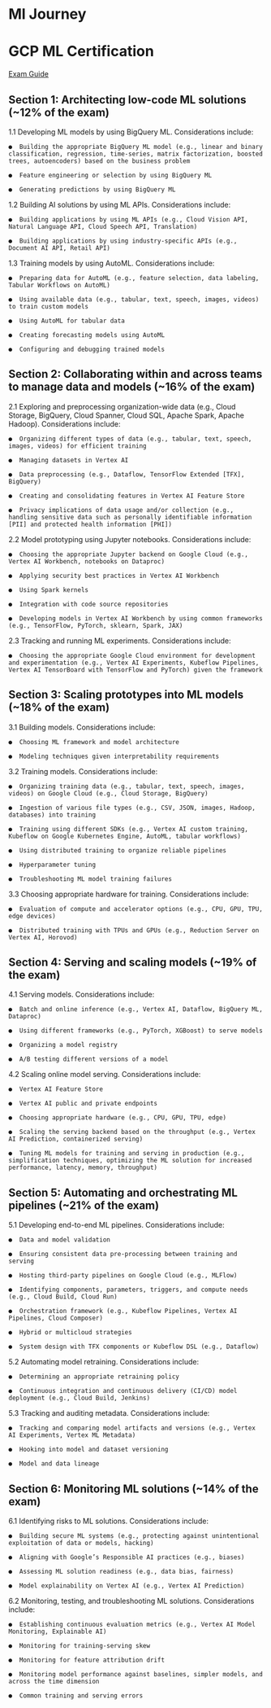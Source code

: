 # Ml Journey

# GCP ML Certification


[Exam Guide](https://cloud.google.com/learn/certification/guides/machine-learning-engineer)

## Section 1: Architecting low-code ML solutions (~12% of the exam)

1.1 Developing ML models by using BigQuery ML. Considerations include:

    ●  Building the appropriate BigQuery ML model (e.g., linear and binary classification, regression, time-series, matrix factorization, boosted trees, autoencoders) based on the business problem

    ●  Feature engineering or selection by using BigQuery ML

    ●  Generating predictions by using BigQuery ML

1.2 Building AI solutions by using ML APIs. Considerations include:

    ●  Building applications by using ML APIs (e.g., Cloud Vision API, Natural Language API, Cloud Speech API, Translation)

    ●  Building applications by using industry-specific APIs (e.g., Document AI API, Retail API)

1.3 Training models by using AutoML. Considerations include:

    ●  Preparing data for AutoML (e.g., feature selection, data labeling, Tabular Workflows on AutoML)

    ●  Using available data (e.g., tabular, text, speech, images, videos) to train custom models

    ●  Using AutoML for tabular data

    ●  Creating forecasting models using AutoML

    ●  Configuring and debugging trained models

## Section 2: Collaborating within and across teams to manage data and models (~16% of the exam)

2.1 Exploring and preprocessing organization-wide data (e.g., Cloud Storage, BigQuery, Cloud Spanner, Cloud SQL, Apache Spark, Apache Hadoop). Considerations include:

    ●  Organizing different types of data (e.g., tabular, text, speech, images, videos) for efficient training

    ●  Managing datasets in Vertex AI

    ●  Data preprocessing (e.g., Dataflow, TensorFlow Extended [TFX], BigQuery)

    ●  Creating and consolidating features in Vertex AI Feature Store

    ●  Privacy implications of data usage and/or collection (e.g., handling sensitive data such as personally identifiable information [PII] and protected health information [PHI])

2.2 Model prototyping using Jupyter notebooks. Considerations include:

    ●  Choosing the appropriate Jupyter backend on Google Cloud (e.g., Vertex AI Workbench, notebooks on Dataproc)

    ●  Applying security best practices in Vertex AI Workbench

    ●  Using Spark kernels

    ●  Integration with code source repositories

    ●  Developing models in Vertex AI Workbench by using common frameworks (e.g., TensorFlow, PyTorch, sklearn, Spark, JAX)

2.3 Tracking and running ML experiments. Considerations include:

    ●  Choosing the appropriate Google Cloud environment for development and experimentation (e.g., Vertex AI Experiments, Kubeflow Pipelines, Vertex AI TensorBoard with TensorFlow and PyTorch) given the framework

## Section 3: Scaling prototypes into ML models (~18% of the exam)

3.1 Building models. Considerations include:

    ●  Choosing ML framework and model architecture

    ●  Modeling techniques given interpretability requirements

3.2 Training models. Considerations include:

    ●  Organizing training data (e.g., tabular, text, speech, images, videos) on Google Cloud (e.g., Cloud Storage, BigQuery)

    ●  Ingestion of various file types (e.g., CSV, JSON, images, Hadoop, databases) into training

    ●  Training using different SDKs (e.g., Vertex AI custom training, Kubeflow on Google Kubernetes Engine, AutoML, tabular workflows)

    ●  Using distributed training to organize reliable pipelines

    ●  Hyperparameter tuning

    ●  Troubleshooting ML model training failures

3.3 Choosing appropriate hardware for training. Considerations include:

    ●  Evaluation of compute and accelerator options (e.g., CPU, GPU, TPU, edge devices)

    ●  Distributed training with TPUs and GPUs (e.g., Reduction Server on Vertex AI, Horovod)

## Section 4: Serving and scaling models (~19% of the exam)

4.1 Serving models. Considerations include:

    ●  Batch and online inference (e.g., Vertex AI, Dataflow, BigQuery ML, Dataproc)

    ●  Using different frameworks (e.g., PyTorch, XGBoost) to serve models

    ●  Organizing a model registry

    ●  A/B testing different versions of a model

4.2 Scaling online model serving. Considerations include:

    ●  Vertex AI Feature Store

    ●  Vertex AI public and private endpoints

    ●  Choosing appropriate hardware (e.g., CPU, GPU, TPU, edge)

    ●  Scaling the serving backend based on the throughput (e.g., Vertex AI Prediction, containerized serving)

    ●  Tuning ML models for training and serving in production (e.g., simplification techniques, optimizing the ML solution for increased performance, latency, memory, throughput)

## Section 5: Automating and orchestrating ML pipelines (~21% of the exam)

5.1 Developing end-to-end ML pipelines. Considerations include:

    ●  Data and model validation

    ●  Ensuring consistent data pre-processing between training and serving

    ●  Hosting third-party pipelines on Google Cloud (e.g., MLFlow)

    ●  Identifying components, parameters, triggers, and compute needs (e.g., Cloud Build, Cloud Run)

    ●  Orchestration framework (e.g., Kubeflow Pipelines, Vertex AI Pipelines, Cloud Composer)

    ●  Hybrid or multicloud strategies

    ●  System design with TFX components or Kubeflow DSL (e.g., Dataflow)

5.2 Automating model retraining. Considerations include:

    ●  Determining an appropriate retraining policy

    ●  Continuous integration and continuous delivery (CI/CD) model deployment (e.g., Cloud Build, Jenkins)

5.3 Tracking and auditing metadata. Considerations include: 

    ●  Tracking and comparing model artifacts and versions (e.g., Vertex AI Experiments, Vertex ML Metadata)

    ●  Hooking into model and dataset versioning

    ●  Model and data lineage

## Section 6: Monitoring ML solutions (~14% of the exam)

6.1 Identifying risks to ML solutions. Considerations include:

    ●  Building secure ML systems (e.g., protecting against unintentional exploitation of data or models, hacking)

    ●  Aligning with Google’s Responsible AI practices (e.g., biases)

    ●  Assessing ML solution readiness (e.g., data bias, fairness)

    ●  Model explainability on Vertex AI (e.g., Vertex AI Prediction)

6.2 Monitoring, testing, and troubleshooting ML solutions. Considerations include:

    ●  Establishing continuous evaluation metrics (e.g., Vertex AI Model Monitoring, Explainable AI)

    ●  Monitoring for training-serving skew

    ●  Monitoring for feature attribution drift

    ●  Monitoring model performance against baselines, simpler models, and across the time dimension

    ●  Common training and serving errors

